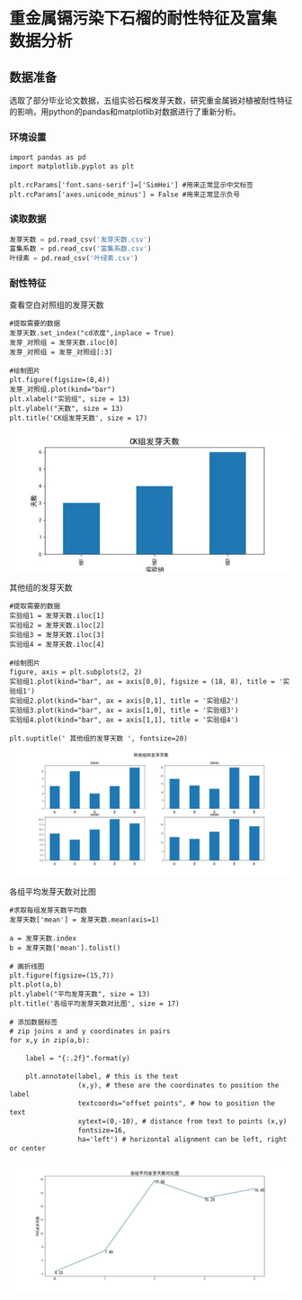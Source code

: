 # 重金属镉污染下石榴的耐性特征及富集 数据分析
## 数据准备
选取了部分毕业论文数据，五组实验石榴发芽天数，研究重金属镉对植被耐性特征的影响，用python的pandas和matplotlib对数据进行了重新分析。

### 环境设置
```
import pandas as pd
import matplotlib.pyplot as plt

plt.rcParams['font.sans-serif']=['SimHei'] #用来正常显示中文标签
plt.rcParams['axes.unicode_minus'] = False #用来正常显示负号
```

### 读取数据
```Python
发芽天数 = pd.read_csv('发芽天数.csv')
富集系数 = pd.read_csv('富集系数.csv')
叶绿素 = pd.read_csv('叶绿素.csv')
```

### 耐性特征
查看空白对照组的发芽天数
```
#提取需要的数据
发芽天数.set_index("cd浓度",inplace = True)
发芽_对照组 = 发芽天数.iloc[0]
发芽_对照组 = 发芽_对照组[:3]

#绘制图片
plt.figure(figsize=(8,4))
发芽_对照组.plot(kind="bar")
plt.xlabel("实验组", size = 13)
plt.ylabel("天数", size = 13)
plt.title('CK组发芽天数', size = 17)
```
![My Image](CK组发芽天数.jpg)

其他组的发芽天数
```
#提取需要的数据
实验组1 = 发芽天数.iloc[1]
实验组2 = 发芽天数.iloc[2]
实验组3 = 发芽天数.iloc[3]
实验组4 = 发芽天数.iloc[4]

#绘制图片
figure, axis = plt.subplots(2, 2)
实验组1.plot(kind="bar", ax = axis[0,0], figsize = (18, 8), title = '实验组1')
实验组2.plot(kind="bar", ax = axis[0,1], title = '实验组2')
实验组3.plot(kind="bar", ax = axis[1,0], title = '实验组3')
实验组4.plot(kind="bar", ax = axis[1,1], title = '实验组4')

plt.suptitle(' 其他组的发芽天数 ', fontsize=20)
```
![My Image](其他组的发芽天数.jpg)

各组平均发芽天数对比图
```
#求取每组发芽天数平均数
发芽天数['mean'] = 发芽天数.mean(axis=1)

a = 发芽天数.index
b = 发芽天数['mean'].tolist()

# 画折线图
plt.figure(figsize=(15,7))
plt.plot(a,b)
plt.ylabel("平均发芽天数", size = 13)
plt.title('各组平均发芽天数对比图', size = 17)

# 添加数据标签
# zip joins x and y coordinates in pairs
for x,y in zip(a,b):

    label = "{:.2f}".format(y)

    plt.annotate(label, # this is the text
                 (x,y), # these are the coordinates to position the label
                 textcoords="offset points", # how to position the text
                 xytext=(0,-10), # distance from text to points (x,y)
                 fontsize=16,
                 ha='left') # horizontal alignment can be left, right or center
```
![My Image](各组平均发芽天数对比图.jpg)
